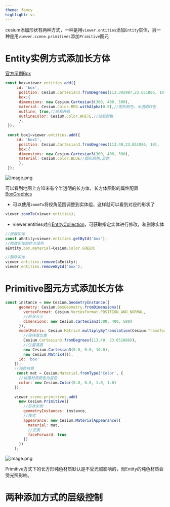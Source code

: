 ```yaml
---
theme: fancy
highlight: vs
---
```

cesium添加形状有两种方式，一种是用`viewer.entities`添加`Entity`实体，另一种是用`viewer.scene.primitives`添加`Primitive`图元

# Entity实例方式添加长方体

[官方示例Box](https://sandcastle.cesium.com/index.html?src=Box.html)

```js
const box=viewer.entities.add({
     id: 'box',
      position: Cesium.Cartesian3.fromDegrees(113.392987,23.051086, 10),
      box:{
      dimensions: new Cesium.Cartesian3(300, 400, 500),
      material: Cesium.Color.RED.withAlpha(0.5),//图形颜色，半透明红色
      outline: true,//线框开启
      outlineColor: Cesium.Color.WHITE,//线框颜色
      },
 }); 
 
 const box1=viewer.entities.add({
     id: 'box1',
      position: Cesium.Cartesian3.fromDegrees(113.40,23.051086, 10),
      box:{
      dimensions: new Cesium.Cartesian3(300, 400, 500),
      material: Cesium.Color.BLUE//图形颜色,蓝色      
      },
 });
```

![image.png](https://p0-xtjj-private.juejin.cn/tos-cn-i-73owjymdk6/69baec63a2ab48d29b35dc86bb01bac3~tplv-73owjymdk6-jj-mark-v1:0:0:0:0:5o6Y6YeR5oqA5pyv56S-5Yy6IEAg5pWy5pWy5pWy5pWy5pq05L2g6ISR6KKL:q75.awebp?policy=eyJ2bSI6MywidWlkIjoiMjI0NzgxNDAzMTYyNzk4In0%3D&rk3s=f64ab15b&x-orig-authkey=f32326d3454f2ac7e96d3d06cdbb035152127018&x-orig-expires=1727015128&x-orig-sign=01CS9BD0SyjjjMviahcWYxUa7HI%3D)

可以看到地图上方10米有个半透明的长方体，长方体图形的属性配置[BoxGraphics](https://cesium.com/learn/cesiumjs/ref-doc/BoxGraphics.html)

- 可以使用`zoomTo`将视角范围调整到实体组，这样就可以看到对应的形状了

```js
viewer.zoomTo(viewer.entities);
```

- viewer.entities对应[EntityCollection](https://cesium.com/learn/cesiumjs/ref-doc/EntityCollection.html)，可获取指定实体进行修改，和删除实体

```js
//获取实体
const aEntity=viewer.entities.getById('box');
//修改实体颜色为绿色
aEntity.box.material=Cesium.Color.GREEN;

//删除实体
viewer.entities.remove(aEntity);
viewer.entities.removeById('box');
```

# Primitive图元方式添加长方体

```js
const instance = new Cesium.GeometryInstance({
      geometry: Cesium.BoxGeometry.fromDimensions({
        vertexFormat: Cesium.VertexFormat.POSITION_AND_NORMAL,
        //形状大小
        dimensions: new Cesium.Cartesian3(300, 400, 500)
      }),
      modelMatrix: Cesium.Matrix4.multiplyByTranslation(Cesium.Transforms.eastNorthUpToFixedFrame(
        //经纬度位置  
        Cesium.Cartesian3.fromDegrees(113.40, 23.051086)),
        //位置高度
        new Cesium.Cartesian3(0.0, 0.0, 10.0),
        new Cesium.Matrix4()),
      id: 'box'
    });
    //纯色材质
     const mat = Cesium.Material.fromType('Color', {
      //设置材质颜色为蓝色
      color: new Cesium.Color(0.0, 0.0, 1.0, 1.0)
    });
     
    viewer.scene.primitives.add(
      new Cesium.Primitive({
        //形状实例
        geometryInstances: instance,
        //样式
        appearance: new Cesium.MaterialAppearance({
          material: mat,
          //正面
          faceForward: true
        })
      })
    );
```

![image.png](https://p0-xtjj-private.juejin.cn/tos-cn-i-73owjymdk6/a3962732d71e43f7844508b6c298914f~tplv-73owjymdk6-jj-mark-v1:0:0:0:0:5o6Y6YeR5oqA5pyv56S-5Yy6IEAg5pWy5pWy5pWy5pWy5pq05L2g6ISR6KKL:q75.awebp?policy=eyJ2bSI6MywidWlkIjoiMjI0NzgxNDAzMTYyNzk4In0%3D&rk3s=f64ab15b&x-orig-authkey=f32326d3454f2ac7e96d3d06cdbb035152127018&x-orig-expires=1727015128&x-orig-sign=fqRuySLdYmBA5mJlkCnnphDWHz0%3D)

Primitive方式下的长方形纯色材质默认是不受光照影响的，而Entity的纯色材质会受光照影响。

# 两种添加方式的层级控制
